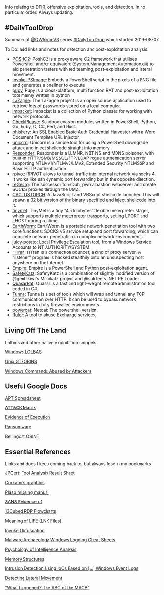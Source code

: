 Info relating to DFIR, offensive exploitation, tools, and detection. In no particular order. Always updating.

## #DailyToolDrop

Summary of [@QW5kcmV3](https://twitter.com/QW5kcmV3) series [#DailyToolDrop](https://twitter.com/search?q=%23dailytooldrop&src=typed_query) which started 2019-08-07.

To Do: add links and notes for detection and post-exploitation analysis.

- [POSHC2](https://github.com/nettitude/PoshC2): PoshC2 is a proxy aware C2 framework that utilises Powershell and/or equivalent (System.Management.Automation.dll) to aid penetration testers with red teaming, post-exploitation and lateral movement.
- [Invoke-PSImage](https://github.com/peewpw/Invoke-PSImage): Embeds a PowerShell script in the pixels of a PNG file and generates a oneliner to execute
- [pupy](https://github.com/n1nj4sec/pupy): Pupy is a cross-platform, multi function RAT and post-exploitation tool mainly written in python. 
- [LaZagne](https://github.com/AlessandroZ/LaZagne): The LaZagne project is an open source application used to retrieve lots of passwords stored on a local computer. 
- [impacket](https://github.com/SecureAuthCorp/impacket): Impacket is a collection of Python classes for working with network protocols.
- [CheckPlease](https://github.com/Arvanaghi/CheckPlease): Sandbox evasion modules written in PowerShell, Python, Go, Ruby, C, C#, Perl, and Rust. 
- [phishery](https://github.com/ryhanson/phishery): An SSL Enabled Basic Auth Credential Harvester with a Word Document Template URL Injector
- [unicorn](https://github.com/trustedsec/unicorn): Unicorn is a simple tool for using a PowerShell downgrade attack and inject shellcode straight into memory. 
- [Responder](https://github.com/SpiderLabs/Responder): Responder is a LLMNR, NBT-NS and MDNS poisoner, with built-in HTTP/SMB/MSSQL/FTP/LDAP rogue authentication server supporting NTLMv1/NTLMv2/LMv2, Extended Security NTLMSSP and Basic HTTP authentication.
- [rpivot](https://github.com/klsecservices/rpivot): RPIVOT allows to tunnel traffic into internal network via socks 4. It works like ssh dynamic port forwarding but in the opposite direction.
- [reGeorg](https://github.com/sensepost/reGeorg): The successor to reDuh, pwn a bastion webserver and create SOCKS proxies through the DMZ. 
- [CACTUSTORCH](https://github.com/mdsecactivebreach/CACTUSTORCH): A JavaScript and VBScript shellcode launcher. This will spawn a 32 bit version of the binary specified and inject shellcode into it.
- [tinymet](https://github.com/SherifEldeeb/TinyMet): TinyMet is a tiny “4.5 kilobytes” flexible meterpreter stager, which supports multiple meterpreter transports, setting LPORT and LHOST during runtime.
- [EarthWorm](https://github.com/rootkiter/EarthWorm): EarthWorm is a portable network penetration tool with two core functions: SOCKS v5 service setup and port forwarding, which can complete network penetration in complex network environments.
- [juicy-potato](https://github.com/ohpe/juicy-potato): Local Privilege Escalation tool, from a Windows Service Accounts to NT AUTHORITY\SYSTEM.
- [HTran](https://github.com/HiwinCN/HTran): HTran is a connection bouncer, a kind of proxy server. A “listener” program is hacked stealthily onto an unsuspecting host anywhere on the Internet. 
- [Empire](https://github.com/EmpireProject/Empire): Empire is a PowerShell and Python post-exploitation agent. 
- [SafetyKatz](https://github.com/GhostPack/SafetyKatz): SafetyKatz is a combination of slightly modified version of @gentilkiwi's Mimikatz project and @subTee's .NET PE Loader
- [QuasarRat](https://github.com/quasar/QuasarRAT): Quasar is a fast and light-weight remote administration tool coded in C#. 
- [Tunna](https://github.com/SECFORCE/Tunna): Tunna is a set of tools which will wrap and tunnel any TCP communication over HTTP. It can be used to bypass network restrictions in fully firewalled environments.
- [powercat](https://github.com/besimorhino/powercat): Netcat: The powershell version. 
- [Ruler](https://github.com/sensepost/ruler): A tool to abuse Exchange services.

## Living Off The Land

Lolbins and other native exploitation snippets

[Windows LOLBAS](https://lolbas-project.github.io/)

[Unix GTFOBINS](https://gtfobins.github.io/)

[Windows Commands Abused by Attackers](https://blogs.jpcert.or.jp/en/2016/01/windows-commands-abused-by-attackers.html)

## Useful Google Docs

[APT Spreadsheet](https://docs.google.com/spreadsheets/d/1H9_xaxQHpWaa4O_Son4Gx0YOIzlcBWMsdvePFX68EKU/edit#gid=1864660085)

[ATT&CK Matrix](https://docs.google.com/spreadsheets/d/1voZ_CdlYQHw2jgp-Ses-hW7cH5vZhSoVevBL7PvIXPQ/edit#gid=0)

[Evidence of Execution](https://1234n6-my.sharepoint.com/:x:/p/adam/EU3Fk3ec6NdPsSQx1eA1sfwB_R_fRa4tJ4c1FR6WJlWIEA?rtime=_UThVhIq10g)

[Ransomware](https://docs.google.com/spreadsheets/d/1TWS238xacAto-fLKh1n5uTsdijWdCEsGIM0Y0Hvmc5g/pubhtml#)

[Bellingcat OSINT](https://docs.google.com/document/d/1BfLPJpRtyq4RFtHJoNpvWQjmGnyVkfE2HYoICKOGguA/edit#heading=h.dgrpsgxju1wa)

## Essential References

Links and docs I keep coming back to, but always lose in my bookmarks

[JPCert: Tool Analysis Result Sheet](https://jpcertcc.github.io/ToolAnalysisResultSheet/)

[Corkami's graphics](https://github.com/corkami/pics/tree/master/binary)

[Plaso missing manual](https://usermanual.wiki/Document/MissingManualPlasoFilteringTechno2018.1419387342.pdf)

[SANS Evidence of](https://digital-forensics.sans.org/media/Poster_Windows_Forensics_2018_WEB.pdf)

[13Cubed RDP Flowcharts](https://13cubed.com/downloads/rdp_flowchart.pdf)

[Meaning of LIFE (LNK Files)](http://computerforensics.parsonage.co.uk/downloads/TheMeaningofLIFE.pdf)

[Invoke Obfuscation](https://sans.org/cyber-security-summit/archives/file/summit-archive-1492186586.pdf)

[Malware Archaeology Windows Logging Cheat Sheets](https://malwarearchaeology.com/cheat-sheets)

[Psychology of Intelligence Analysis](https://cia.gov/library/center-for-the-study-of-intelligence/csi-publications/books-and-monographs/psychology-of-intelligence-analysis/PsychofIntelNew.pdf)

[Memory Structures](http://terminus.rewolf.pl/terminus/)

[Intrusion Detection Using IoCs Based on [...] Windows Event Logs](https://thinkmind.org/download.php?articleid=icimp_2016_2_20_30032)

[Detecting Lateral Movement](https://jpcert.or.jp/english/pub/sr/Detecting%20Lateral%20Movement%20through%20Tracking%20Event%20Logs_version2.pdf)

["What happened? The ABC of the MACB"](https://fwhibbit.es/en/what-happened-the-abc-of-the-macb)



